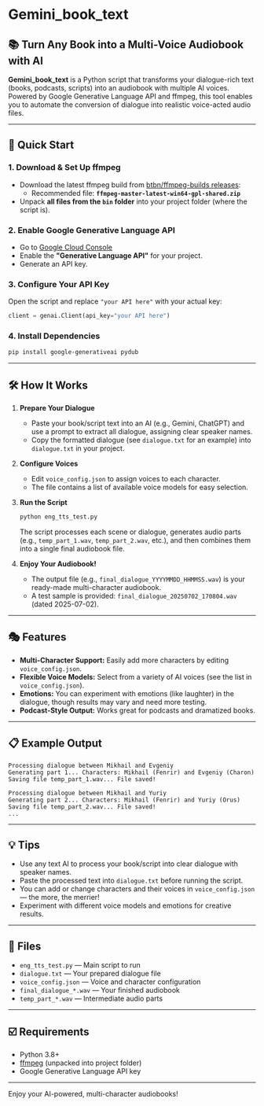 # Gemini_book_text

## 📚 Turn Any Book into a Multi-Voice Audiobook with AI

**Gemini_book_text** is a Python script that transforms your dialogue-rich text (books, podcasts, scripts) into an audiobook with multiple AI voices. Powered by Google Generative Language API and ffmpeg, this tool enables you to automate the conversion of dialogue into realistic voice-acted audio files.

---

## 🚀 Quick Start

### 1. **Download & Set Up ffmpeg**

- Download the latest ffmpeg build from [btbn/ffmpeg-builds releases](https://github.com/btbn/ffmpeg-builds/releases):
  - Recommended file: **`ffmpeg-master-latest-win64-gpl-shared.zip`**
- Unpack **all files from the `bin` folder** into your project folder (where the script is).

### 2. **Enable Google Generative Language API**

- Go to [Google Cloud Console](https://console.cloud.google.com/)
- Enable the **"Generative Language API"** for your project.
- Generate an API key.

### 3. **Configure Your API Key**

Open the script and replace `"your API here"` with your actual key:

```python
client = genai.Client(api_key="your API here")
```

### 4. **Install Dependencies**

```bash
pip install google-generativeai pydub
```

---

## 🛠️ How It Works

1. **Prepare Your Dialogue**

   - Paste your book/script text into an AI (e.g., Gemini, ChatGPT) and use a prompt to extract all dialogue, assigning clear speaker names.
   - Copy the formatted dialogue (see `dialogue.txt` for an example) into `dialogue.txt` in your project.

2. **Configure Voices**

   - Edit `voice_config.json` to assign voices to each character.  
   - The file contains a list of available voice models for easy selection.

3. **Run the Script**

   ```bash
   python eng_tts_test.py
   ```

   The script processes each scene or dialogue, generates audio parts (e.g., `temp_part_1.wav`, `temp_part_2.wav`, etc.), and then combines them into a single final audiobook file.

4. **Enjoy Your Audiobook!**

   - The output file (e.g., `final_dialogue_YYYYMMDD_HHMMSS.wav`) is your ready-made multi-character audiobook.
   - A test sample is provided: `final_dialogue_20250702_170804.wav` (dated 2025-07-02).

---

## 🎭 Features

- **Multi-Character Support:** Easily add more characters by editing `voice_config.json`.
- **Flexible Voice Models:** Select from a variety of AI voices (see the list in `voice_config.json`).
- **Emotions:** You can experiment with emotions (like laughter) in the dialogue, though results may vary and need more testing.
- **Podcast-Style Output:** Works great for podcasts and dramatized books.

---

## 📋 Example Output

```
Processing dialogue between Mikhail and Evgeniy
Generating part 1... Characters: Mikhail (Fenrir) and Evgeniy (Charon)
Saving file temp_part_1.wav... File saved!

Processing dialogue between Mikhail and Yuriy
Generating part 2... Characters: Mikhail (Fenrir) and Yuriy (Orus)
Saving file temp_part_2.wav... File saved!
...
```

---

## 💡 Tips

- Use any text AI to process your book/script into clear dialogue with speaker names.
- Paste the processed text into `dialogue.txt` before running the script.
- You can add or change characters and their voices in `voice_config.json` — the more, the merrier!
- Experiment with different voice models and emotions for creative results.

---

## 📁 Files

- `eng_tts_test.py` — Main script to run
- `dialogue.txt` — Your prepared dialogue file
- `voice_config.json` — Voice and character configuration
- `final_dialogue_*.wav` — Your finished audiobook
- `temp_part_*.wav` — Intermediate audio parts

---

## ☑️ Requirements

- Python 3.8+
- [ffmpeg](https://github.com/btbn/ffmpeg-builds/releases) (unpacked into project folder)
- Google Generative Language API key

---

Enjoy your AI-powered, multi-character audiobooks!
